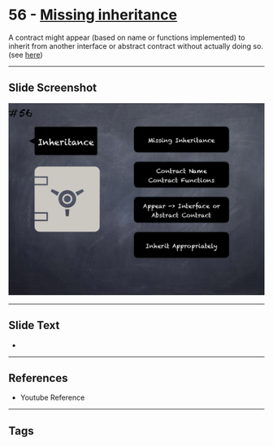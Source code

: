 # 56 - [Missing inheritance](Missing%20inheritance.md)
A contract might appear (based on name or functions implemented) to inherit from another interface or abstract contract without actually doing so. (see [here](https://github.com/crytic/slither/wiki/Detector-Documentation#missing-inheritance))

___
## Slide Screenshot
![056.png](../images/pitfalls_and_best_practices101/056.png)
___
## Slide Text
- 
___
## References
- Youtube Reference
___
## Tags